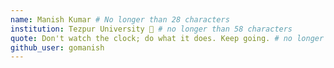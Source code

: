 ```yaml
---
name: Manish Kumar # No longer than 28 characters
institution: Tezpur University 🚩 # no longer than 58 characters
quote: Don't watch the clock; do what it does. Keep going. # no longer than 100 characters, avoid using quotes(") to guarantee the format remains the same.
github_user: gomanish
---
```

